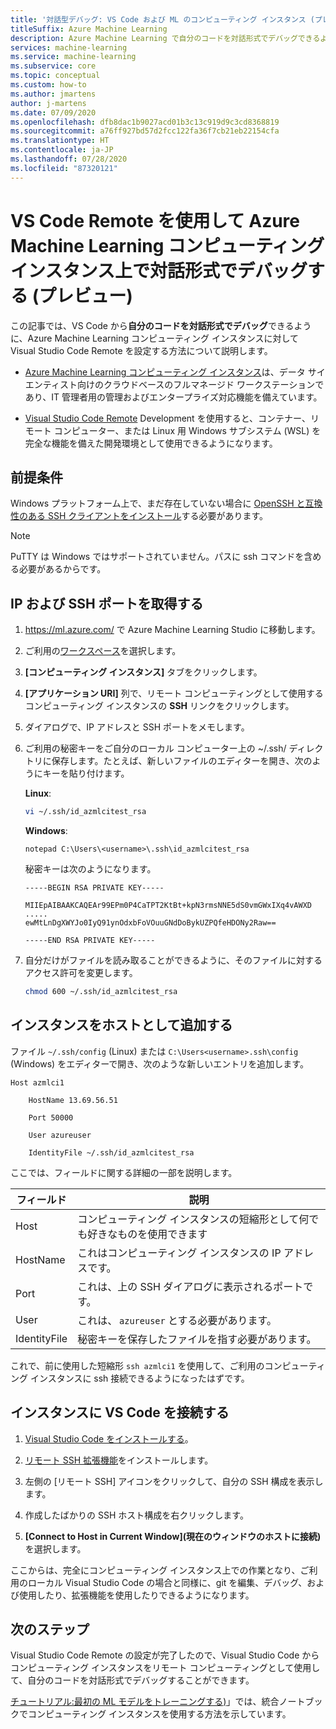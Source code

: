 ```yaml
---
title: '対話型デバッグ: VS Code および ML のコンピューティング インスタンス (プレビュー)'
titleSuffix: Azure Machine Learning
description: Azure Machine Learning で自分のコードを対話形式でデバッグできるように VS Code Remote を設定します。
services: machine-learning
ms.service: machine-learning
ms.subservice: core
ms.topic: conceptual
ms.custom: how-to
ms.author: jmartens
author: j-martens
ms.date: 07/09/2020
ms.openlocfilehash: dfb8dac1b9027acd01b3c13c919d9c3cd8368819
ms.sourcegitcommit: a76ff927bd57d2fcc122fa36f7cb21eb22154cfa
ms.translationtype: HT
ms.contentlocale: ja-JP
ms.lasthandoff: 07/28/2020
ms.locfileid: "87320121"
---
```

# <a name="debug-interactively-on-an-azure-machine-learning-compute-instance-with-vs-code-remote-preview"></a>VS Code Remote を使用して Azure Machine Learning コンピューティング インスタンス上で対話形式でデバッグする (プレビュー)

この記事では、VS Code から**自分のコードを対話形式でデバッグ**できるように、Azure Machine Learning コンピューティング インスタンスに対して Visual Studio Code Remote を設定する方法について説明します。 

+ [Azure Machine Learning コンピューティング インスタンス](concept-compute-instance.md)は、データ サイエンティスト向けのクラウドベースのフルマネージド ワークステーションであり、IT 管理者用の管理およびエンタープライズ対応機能を備えています。 


+ [Visual Studio Code Remote](https://code.visualstudio.com/docs/remote/remote-overview) Development を使用すると、コンテナー、リモート コンピューター、または Linux 用 Windows サブシステム (WSL) を完全な機能を備えた開発環境として使用できるようになります。 

## <a name="prerequisite"></a>前提条件  

Windows プラットフォーム上で、まだ存在していない場合に [OpenSSH と互換性のある SSH クライアントをインストール](https://code.visualstudio.com/docs/remote/troubleshooting#_installing-a-supported-ssh-client)する必要があります。 

> [!Note]
> PuTTY は Windows ではサポートされていません。パスに ssh コマンドを含める必要があるからです。 

## <a name="get-ip-and-ssh-port"></a>IP および SSH ポートを取得する 

1. https://ml.azure.com/ で Azure Machine Learning Studio に移動します。

2. ご利用の[ワークスペース](concept-workspace.md)を選択します。
1. **[コンピューティング インスタンス]** タブをクリックします。
1. **[アプリケーション URI]** 列で、リモート コンピューティングとして使用するコンピューティング インスタンスの **SSH** リンクをクリックします。 
1. ダイアログで、IP アドレスと SSH ポートをメモします。 
1. ご利用の秘密キーをご自分のローカル コンピューター上の ~/.ssh/ ディレクトリに保存します。たとえば、新しいファイルのエディターを開き、次のようにキーを貼り付けます。 

   **Linux**: 
   ```sh
   vi ~/.ssh/id_azmlcitest_rsa  
   ```

   **Windows**: 
   ```
   notepad C:\Users\<username>\.ssh\id_azmlcitest_rsa 
   ```

   秘密キーは次のようになります。
   ```
   -----BEGIN RSA PRIVATE KEY----- 

   MIIEpAIBAAKCAQEAr99EPm0P4CaTPT2KtBt+kpN3rmsNNE5dS0vmGWxIXq4vAWXD 
   ..... 
   ewMtLnDgXWYJo0IyQ91ynOdxbFoVOuuGNdDoBykUZPQfeHDONy2Raw== 

   -----END RSA PRIVATE KEY----- 
   ```

1. 自分だけがファイルを読み取ることができるように、そのファイルに対するアクセス許可を変更します。  
   ```sh
   chmod 600 ~/.ssh/id_azmlcitest_rsa   
   ```

## <a name="add-instance-as-a-host"></a>インスタンスをホストとして追加する 

ファイル `~/.ssh/config` (Linux) または `C:\Users<username>.ssh\config` (Windows) をエディターで開き、次のような新しいエントリを追加します。

```
Host azmlci1 

    HostName 13.69.56.51 

    Port 50000 

    User azureuser 

    IdentityFile ~/.ssh/id_azmlcitest_rsa   
```

ここでは、フィールドに関する詳細の一部を説明します。 

|フィールド|説明|
|----|---------|
|Host|コンピューティング インスタンスの短縮形として何でも好きなものを使用できます |
|HostName|これはコンピューティング インスタンスの IP アドレスです。 |
|Port|これは、上の SSH ダイアログに表示されるポートです。 |
|User|これは、 `azureuser` とする必要があります。 |
|IdentityFile|秘密キーを保存したファイルを指す必要があります。 |

これで、前に使用した短縮形 `ssh azmlci1` を使用して、ご利用のコンピューティング インスタンスに ssh 接続できるようになったはずです。 

## <a name="connect-vs-code-to-the-instance"></a>インスタンスに VS Code を接続する 

1. [Visual Studio Code をインストールする](https://code.visualstudio.com/)。

1. [リモート SSH 拡張機能](https://marketplace.visualstudio.com/items?itemName=ms-vscode-remote.remote-ssh)をインストールします。 

1. 左側の [リモート SSH] アイコンをクリックして、自分の SSH 構成を表示します。

1. 作成したばかりの SSH ホスト構成を右クリックします。

1. **[Connect to Host in Current Window]\(現在のウィンドウのホストに接続\)** を選択します。 

ここからは、完全にコンピューティング インスタンス上での作業となり、ご利用のローカル Visual Studio Code の場合と同様に、git を編集、デバッグ、および使用したり、拡張機能を使用したりできるようになります。 

## <a name="next-steps"></a>次のステップ

Visual Studio Code Remote の設定が完了したので、Visual Studio Code からコンピューティング インスタンスをリモート コンピューティングとして使用して、自分のコードを対話形式でデバッグすることができます。 

[チュートリアル:最初の ML モデルをトレーニングする)](tutorial-1st-experiment-sdk-train.md)」では、統合ノートブックでコンピューティング インスタンスを使用する方法を示しています。
